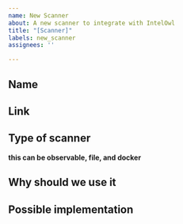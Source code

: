 ```yaml
---
name: New Scanner
about: A new scanner to integrate with IntelOwl
title: "[Scanner]"
labels: new_scanner
assignees: ''

---
```


## Name

## Link

## Type of scanner
**this can be observable, file, and docker**


## Why should we use it


## Possible implementation
